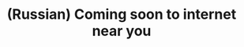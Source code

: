 ---
layout: default
category: mega
lang: en
title: (Russian) Coming soon to internet near you
slug: 341
tags: laboratory 8 
postid: 398
translated: no
---